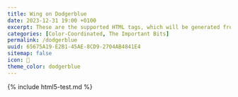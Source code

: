 ```yaml
---
title: Wing on Dodgerblue
date: 2023-12-31 19:00 +0100
excerpt: These are the supported HTML tags, which will be generated from Markdown.
categories: [Color-Coordinated, The Important Bits]
permalink: /dodgerblue
uuid: 65675A19-E2B1-45AE-8CD9-2704AB4841E4
sitemap: false
icon: 🪽
theme_color: dodgerblue
---
```

{% include html5-test.md %}